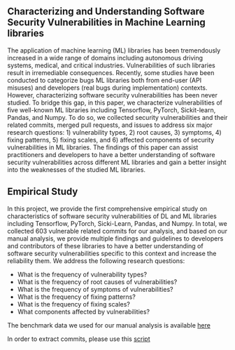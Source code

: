 ## Characterizing and Understanding Software Security Vulnerabilities in Machine Learning libraries

The application of machine learning (ML) libraries has been tremendously increased in a wide range of domains including autonomous driving systems, medical, and critical industries. 
Vulnerabilities of such libraries result in irremediable consequences. Recently, some studies have been conducted to categorize bugs ML libraries both from end-user (API misuses) and developers (real bugs during implementation) contexts. However, characterizing software security vulnerabilities has been never studied. To bridge this gap, in this paper, we characterize vulnerabilities of five well-known ML libraries including Tensorflow, PyTorch, Sickit-learn, Pandas, and Numpy. To do so, we collected security vulnerabilities and their related commits, merged pull requests, and issues to address six major research questions: 1) vulnerability types, 2) root causes, 3) symptoms, 4) fixing patterns, 5) fixing scales, and 6) affected components of security vulnerabilities in ML libraries. The findings of this paper can assist practitioners and developers to have a better understanding of software security vulnerabilities across different ML libraries and gain a better insight into the weaknesses of the studied ML libraries.

## Empirical Study
In this project, we provide the first comprehensive empirical study on characteristics of software security vulnerabilities of DL and ML libraries including Tensorflow, PyTorch, Sicki-Learn, Pandas, and Numpy. In total, we collected 603 vulnerable related commits for our analysis, and based on our manual analysis, we provide multiple findings and guidelines to developers and contributors of these libraries to have a better understanding of software security vulnerabilities specific to this context and increase the reliability them. We address the following research questions:

* What is the frequency of vulnerability types?
* What is the frequency of root causes of vulnerabilities?
* What is the frequency of symptoms of vulnerabilities?
* What is the frequency of fixing patterns?
* What is the frequency of fixing scales?
* What components affected by vulnerabilities?

The benchmark data we used for our manual analysis is available [here](https://github.com/cse19922021/Deep-Learning-Security-Vulnerabilities/blob/main/benchmarkData.csv)

In order to extract commits, please use this [script](https://github.com/cse19922021/Deep-Learning-Security-Vulnerabilities/blob/main/fetch_commits.py)

